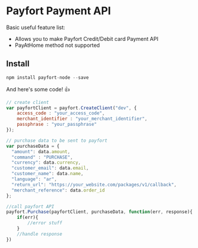 # Payfort Payment API

Basic useful feature list:

 * Allows you to make Payfort Credit/Debit card Payment API
 * PayAtHome method not supported

## Install

```javascript
npm install payfort-node --save
```
And here's some code! :+1:

```javascript
// create client
var payfortClient = payfort.CreateClient("dev", {
	access_code : "your_access_code",
	merchant_identifier : "your_merchant_identifier",
	passphrase : "your_passphrase"
});
```

```javascript
// purchase data to be sent to payfort
var purchaseData = {
  "amount": data.amount,
  "command" : "PURCHASE",
  "currency": data.currency,
  "customer_email": data.email,
  "customer_name": data.name,
  "language": "ar",
  "return_url": "https://your_website.com/packages/v1/callback",
  "merchant_reference": data.order_id
};
```

```javascript
//call payfort API
payfort.Purchase(payfortClient, purchaseData, function(err, response){
	if(err){
    	//error stuff
    }
    //handle response
})
```
